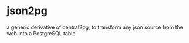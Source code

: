 # json2pg

a generic derivative of central2pg, to transform any json source from the web into a PostgreSQL table 

